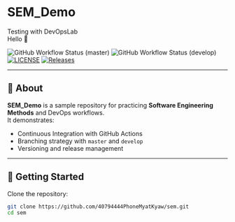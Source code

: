# SEM_Demo
Testing with DevOpsLab  
Hello 👋

![GitHub Workflow Status (master)](https://img.shields.io/github/actions/workflow/status/40794444PhoneMyatKyaw/sem/main.yml?branch=master)
![GitHub Workflow Status (develop)](https://img.shields.io/github/actions/workflow/status/40794444PhoneMyatKyaw/sem/main.yml?branch=develop)
[![LICENSE](https://img.shields.io/github/license/40794444PhoneMyatKyaw/sem.svg?style=flat-square)](https://github.com/40794444PhoneMyatKyaw/sem/blob/master/LICENSE)
[![Releases](https://img.shields.io/github/release/40794444PhoneMyatKyaw/sem/all.svg?style=flat-square)](https://github.com/40794444PhoneMyatKyaw/sem/releases)

---

## 📌 About
**SEM_Demo** is a sample repository for practicing **Software Engineering Methods** and DevOps workflows.  
It demonstrates:
- Continuous Integration with GitHub Actions
- Branching strategy with `master` and `develop`
- Versioning and release management

---

## 🚀 Getting Started

Clone the repository:
```bash
git clone https://github.com/40794444PhoneMyatKyaw/sem.git
cd sem
